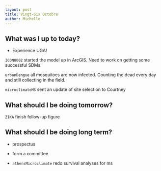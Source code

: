 ```yaml
---
layout: post
title: Vingt-Six Octobre
author: Michelle
---
```


## What was I up to today?

* Experience UGA!

`ICON8002` started the model up in ArcGIS. Need to work on getting some successful SDMs.

`urbanDengue` all mosquitoes are now infected. Counting the dead every day and still collecting in the field.

`microclimateMS` sent an update of site selection to Courtney

## What should I be doing tomorrow?

`ZIKA` finish follow-up figure

## What should I be doing long term?

* prospectus

* form a committee

* `athensMicroclimate` redo survival analyses for ms


<i class="fa fa-code" style="color:green"> </i>
